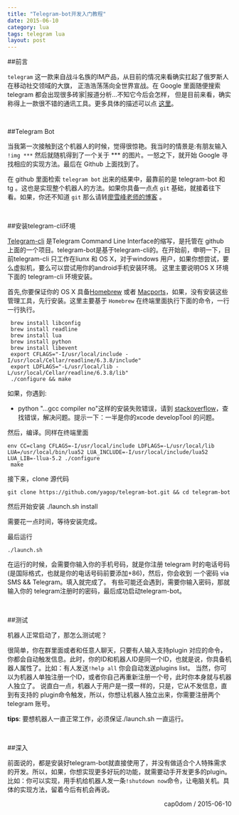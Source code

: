```yaml
---
title: "Telegram-bot开发入门教程"
date: 2015-06-10
category: lua
tags: telegram lua
layout: post
---
```


##前言

`telegram` 这一款来自战斗名族的IM产品，从目前的情况来看确实扛起了俄罗斯人在移动社交领域的大旗，
正浩浩荡荡向全世界宣战。在 Google 里面随便搜索 telegram 都会出现很多砖家|报道分析...不知它今后会怎样，
但是目前来看，确实称得上一款很不错的通讯工具。更多具体的描述可以点 [这里](https://www.telegram.org)。

<br/>

##Telegram Bot 

当我第一次接触到这个机器人的时候，觉得很惊艳。我当时的情景是:有朋友输入 `!img ***` 然后就随机得到了一个关于 *** 的图片。一怒之下，就开始 Google 寻找相应的实现方法。最后在 Github 上面找到了。

在 github 里面检索 `telegram bot` 出来的结果中，最靠前的是 telegram-bot 和 tg 。这也是实现整个机器人的方法。如果你具备一点点 `git` 基础，就接着往下看。如果，你还不知道 `git` 那么请转[廖雪峰老师的博客](http://www.liaoxuefeng.com/wiki/0013739516305929606dd18361248578c67b8067c8c017b000) 。

<br/>

##安装telegram-cli环境

[Telegram-cli](https://github.com/vysheng/tg) 是Telegram Command Line Interface的缩写，是托管在 github 上面的一个项目。telegram-bot是基于telegram-cli的。在开始前，申明一下，目前telegram-cli 只工作在liunx 和 OS X，对于windows 用户，如果你想尝试，要么虚拟机，要么可以尝试用你的android手机安装环境。
这里主要说明OS X 环境下面的 telegram-cli 环境安装。

首先,你要保证你的 OS X 具备[Homebrew](http://brew.sh/) 或者 [Macports](https://www.macports.org)，如果，没有安装这些管理工具，先行安装。这里主要基于 `Homebrew`
在终端里面执行下面的命令，一行一行执行。

     brew install libconfig
     brew install readline
     brew install lua
     brew install python
     brew install libevent
     export CFLAGS="-I/usr/local/include -I/usr/local/Cellar/readline/6.3.8/include"
     export LDFLAGS="-L/usr/local/lib -L/usr/local/Cellar/readline/6.3.8/lib"
     ./configure && make
	
如果，你遇到:
- python "...gcc compiler no"这样的安装失败错误，请到 [stackoverflow](http://stackoverflow.com/)，查找错误，解决问题。提示一下：一半是你的xcode developTool 的问题。

然后，编译。同样在终端里面

    env CC=clang CFLAGS=-I/usr/local/include LDFLAGS=-L/usr/local/lib LUA=/usr/local/bin/lua52 LUA_INCLUDE=-I/usr/local/include/lua52 LUA_LIB=-llua-5.2 ./configure
     make

接下来，clone 源代码

    git clone https://github.com/yagop/telegram-bot.git && cd telegram-bot

然后开始安装
    ./launch.sh install

需要花一点时间，等待安装完成。

最后运行

    ./launch.sh

在运行的时候，会需要你输入你的手机号码，就是你注册 telegram 时的电话号码(是国际格式，也就是你的电话号码前要添加+86)，然后，你会收到
一个密码 via SMS && Telegram。填入就完成了。
有些可能还会遇到，需要你输入密码，那就输入你的 telegram注册时的密码，最后成功启动telegram-bot。

<br/>

##测试

机器人正常启动了，那怎么测试呢？

很简单，你在群里面或者和任意人聊天，只要有人输入支持plugin 对应的命令，你都会自动触发信息。此时，你的ID和机器人ID是同一个ID，也就是说，你具备机器人属性了。比如：有人发送`!help all` 你会自动发送plugins list。
当然，你可以为机器人单独注册一个ID，或者你自己再重新注册一个号，此时你本身就与机器人独立了。
说直白一点，机器人于用户是一摸一样的，只是，它从不发信息，直到有支持的 plugin命令触发，所以，你想让机器人独立出来，你需要注册两个telegram 账号。

**tips**: 要想机器人一直正常工作，必须保证./launch.sh 一直运行。

<br/>

##深入

前面说的，都是安装好telegram-bot就直接使用了，并没有做适合个人特殊需求的开发。所以，如果，你想实现更多好玩的功能，就需要动手开发更多的plugin。比如：你可以实现，用手机给机器人发一条`!shutdown now`命令，让电脑关机。具体的实现方法，留着今后有机会再说。


<p style="text-align:right">cap0dom / 2015-06-10</p>

<br/>
